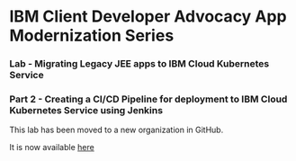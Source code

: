 
# IBM Client Developer Advocacy App Modernization Series

### Lab - Migrating Legacy JEE apps to IBM Cloud Kubernetes Service

### Part 2 -  Creating a CI/CD Pipeline for deployment to IBM Cloud Kubernetes Service using Jenkins

This lab has been moved to a new organization in GitHub.

It is now available [here](https://github.com/IBMAppModernization/app-modernization-cicd-lab-iks) 
